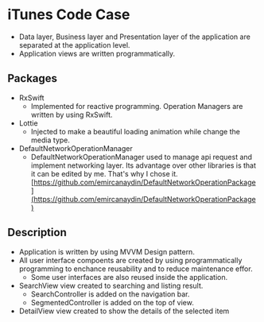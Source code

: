 # iTunes Code Case

- Data layer, Business layer and Presentation layer of the application are separated at the application level.
- Application views are written programmatically.

## Packages
- RxSwift
  - Implemented for reactive programming. Operation Managers are written by using RxSwift.
- Lottie
  - Injected to make a beautiful loading animation while change the media type.
- DefaultNetworkOperationManager
  - DefaultNetworkOperationManager used to manage api request and implement networking layer. Its advantage over other libraries is that it can be edited by me. That's why I chose it.
  [https://github.com/emircanaydin/DefaultNetworkOperationPackage](https://github.com/emircanaydin/DefaultNetworkOperationPackage)

## Description

- Application is written by using MVVM Design pattern. 
- All user interface compoents are created by using programmatically programming to enchance reusability and to reduce maintenance effor. 
  - Some user interfaces are also reused inside the application.
- SearchView view created to searching and listing result.
  - SearchController is added on the navigation bar.
  - SegmentedController is added on the top of view.
- DetailView view created to show the details of the selected item

